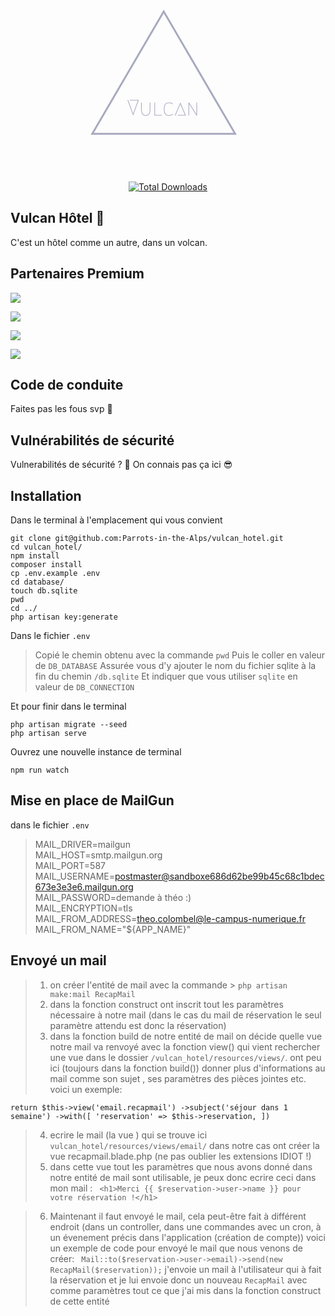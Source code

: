 <p align="center"><svg class="items-stretch" xmlns="http://www.w3.org/2000/svg" width="300" height="270" viewBox="0 0 480 453" fill="none"><path d="M137.02 257.509H161.62L146.32 299.569L131.02 257.509H132.94L146.32 294.289L159.04 259.309H137.02V257.509ZM169.537 264.709V282.109C169.537 288.069 170.477 292.269 172.357 294.709C174.277 297.109 176.897 298.309 180.217 298.309C183.537 298.309 186.137 297.109 188.017 294.709C189.937 292.269 190.897 288.069 190.897 282.109V264.709H192.697V282.109C192.697 294.109 188.537 300.109 180.217 300.109C171.897 300.109 167.737 294.109 167.737 282.109V264.709H169.537ZM223.533 297.709V299.509H203.493V264.709H205.293V297.709H223.533ZM232.186 295.849C230.026 293.009 228.946 288.429 228.946 282.109C228.946 275.789 230.026 271.209 232.186 268.369C234.346 265.529 237.926 264.109 242.926 264.109C247.926 264.109 251.526 265.489 253.726 268.249L252.406 269.449C250.646 267.089 247.486 265.909 242.926 265.909C240.926 265.909 239.246 266.129 237.886 266.569C236.526 266.969 235.266 267.749 234.106 268.909C232.986 270.029 232.146 271.689 231.586 273.889C231.026 276.049 230.746 278.789 230.746 282.109C230.746 285.429 231.026 288.189 231.586 290.389C232.146 292.549 232.986 294.209 234.106 295.369C235.266 296.489 236.526 297.269 237.886 297.709C239.246 298.109 240.926 298.309 242.926 298.309C247.486 298.309 250.646 297.129 252.406 294.769L253.726 295.969C251.526 298.729 247.926 300.109 242.926 300.109C237.926 300.109 234.346 298.689 232.186 295.849ZM265.853 297.709H285.413L273.113 268.729L260.033 299.509H258.113L273.113 264.109L288.113 299.509H265.853V297.709ZM294.958 299.509V264.709H296.758L316.318 296.209V264.709H318.118V299.509H316.318L296.758 267.949V299.509H294.958Z" fill="#A7A9BE"></path><path d="M230.658 23.9374L228.5 20.2442L226.342 23.9374L38.8471 344.752L36.6488 348.513H41.0055H415.995H420.351L418.153 344.752L230.658 23.9374Z" stroke="#A7A9BE" stroke-width="5"></path></svg></p>

<p align="center">
<a href="https://packagist.org/packages/laravel/framework"><img src="https://img.shields.io/badge/vulcan-v0.5.1-orange" alt="Total Downloads"></a>

</p>

## Vulcan Hôtel :volcano:

C'est un hôtel comme un autre, dans un volcan.

## Partenaires Premium

![](https://le-campus-numerique.fr/wp-content/uploads/2021/01/ftita-150x150-1.png)

![](https://le-campus-numerique.fr/wp-content/uploads/2021/07/ATLAS.png)

![](https://le-campus-numerique.fr/wp-content/uploads/2021/01/logo-partenaire-2017-rvb-pastille-bleue-png-e1633513985742.png)

![](https://le-campus-numerique.fr/wp-content/uploads/2020/12/soutien-pole-emploi-e1665572481475.png)

## Code de conduite

Faites pas les fous svp :slightly_smiling_face:

## Vulnérabilités de sécurité

Vulnerabilités de sécurité ? :thinking:
On connais pas ça ici :sunglasses:

## Installation

Dans le terminal à l'emplacement qui vous convient
```shell=
git clone git@github.com:Parrots-in-the-Alps/vulcan_hotel.git
cd vulcan_hotel/
npm install
composer install
cp .env.example .env
cd database/
touch db.sqlite
pwd
cd ../
php artisan key:generate
```

Dans le fichier `.env`
> Copié le chemin obtenu avec la commande `pwd`
> Puis le coller en valeur de `DB_DATABASE`
> Assurée vous d'y ajouter le nom du fichier sqlite à la fin du chemin `/db.sqlite`
> Et indiquer que vous utiliser `sqlite` en valeur de `DB_CONNECTION`

Et pour finir dans le terminal
```shell=
php artisan migrate --seed
php artisan serve
```

Ouvrez une nouvelle instance de terminal
```shell=
npm run watch
```
## Mise en place de MailGun

dans le fichier `.env`
>MAIL_DRIVER=mailgun  
>MAIL_HOST=smtp.mailgun.org  
>MAIL_PORT=587  
>MAIL_USERNAME=postmaster@sandboxe686d62be99b45c68c1bdec673e3e3e6.mailgun.org  
>MAIL_PASSWORD=demande à théo :)  
>MAIL_ENCRYPTION=tls  
>MAIL_FROM_ADDRESS=theo.colombel@le-campus-numerique.fr  
>MAIL_FROM_NAME="${APP_NAME}"  

## Envoyé un mail

> 1. on créer l'entité de mail avec la commande > `php artisan make:mail RecapMail`
> 2. dans la fonction construct ont inscrit tout les paramètres nécessaire à notre mail (dans le cas du mail de réservation le seul paramètre attendu est donc la réservation)
>3. dans la fonction build de notre entité de mail on décide quelle vue notre mail va renvoyé avec la fonction view() qui vient rechercher une vue dans le dossier `/vulcan_hotel/resources/views/`. ont peu ici (toujours dans la fonction build()) donner plus d'informations au mail comme son sujet , ses paramètres des pièces jointes etc.
>voici un exemple:

 `return $this->view('email.recapmail')
                    ->subject('séjour dans 1 semaine')
                    ->with([
                        'reservation' => $this->reservation,
                    ])`

>4. ecrire le mail (la vue ) qui se trouve ici `vulcan_hotel/resources/views/email/` dans notre cas ont créer la vue recapmail.blade.php (ne pas oublier les extensions IDIOT !)
>5.  dans cette vue tout les paramètres que nous avons donné dans notre entité de mail sont utilisable, je peux donc ecrire ceci dans mon mail :
` <h1>Merci {{ $reservation->user->name }} pour votre réservation !</h1>`

>6. Maintenant il faut envoyé le mail, cela peut-être fait à différent endroit (dans un controller, dans une commandes avec un cron, à un évenement précis dans l'application (création de compte)) voici un exemple de code pour envoyé le mail que nous venons de créer:
` Mail::to($reservation->user->email)->send(new RecapMail($reservation));`
j'envoie un mail à l'utilisateur qui à fait la réservation et je lui envoie donc un nouveau `RecapMail` avec comme paramètres tout ce que j'ai mis dans la fonction construct de cette entité